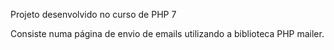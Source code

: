 Projeto desenvolvido no curso de PHP 7

Consiste numa página de envio de emails utilizando a biblioteca PHP mailer.

